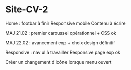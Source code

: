 # Site-CV-2

Home : footbar à finir
Responsive mobile
Contenu à écrire 


MAJ 21.02 : premier caroussel opérationnel + CSS ok

MAJ 22.02 : avancement exp + choix design définitif

Responsive : nav ul à travailler
Responsive page exp ok

Créer un changement d'icône lorsque menu ouvert
